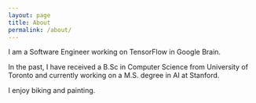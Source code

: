 ```yaml
---
layout: page
title: About
permalink: /about/
---
```


I am a Software Engineer working on TensorFlow in Google Brain.


In the past, I have received a B.Sc in Computer Science from University of Toronto and currently working on a M.S. degree in AI at Stanford.

I enjoy biking and painting.
